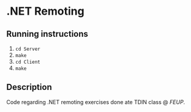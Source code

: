 # .NET Remoting

## Running instructions

1. `cd Server`
2. `make`
3. `cd Client`
4. `make`

## Description

Code regarding .NET remoting exercises done ate TDIN class @ *FEUP*.
